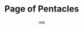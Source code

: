 ---
# hugo new --kind tarot-card content/projects/tarot/cards/suit-number.md
# basics
title     		 : "Page of Pentacles"
token					 : 'coins-11'
card_type			 : '' # major, minor, court
layout				 : "tarot-card"
author    		 : 'me'
one_liner 		 : "Practicality, prosperity, learning, growth, adolescence"
images				 : ['/assets/images/tarot/rws/rw-coins-11.jpg']
keywords			 : ['practicality', 'prosperity', 'learning', 'growth', 'adolescence']
url						 : 'tarot/cards/coins-11'
aliases				 : ['coins-page']

personality    : "Though fascinated with the physical realm, the Page of Coins may lack the experience or information needed to handle money or human sexuality with responsibility and confidence. He or she may overcompensate for this by wasting money, abusing his or her health, or over-indulging in or obsessing on various forms of physical pleasure."

meaning_light  : "Learning the value of a dollar. Starting a savings plan. Taking the first steps toward getting out of debt. Learning new physical tasks. Discovering your sexuality. Launching a diet, a weight-lifting program, or a health-related effort. Learning by doing."

meaning_shadow : "Trying to appear healthier or wealthier than you really are. Spending money carelessly. Living strictly for today, with no thought of tomorrow. Possessing immature attitudes toward sex and sexuality. Using wealth or beauty as an excuse for not having to learn and grow."

# more detail
correspondence_element 			: "Earth"
correspondence_planet 			: "Earth"
correspondence_affirmation 	: "I am physically and financially responsible."
correspondence_story 				: "The main character must compensate for or learn from an earlier financial or sexual impropriety."

advice_relationships 	 : "Don’t rush into sexual situations that make you uncomfortable or that push your limits. Give a relationship time to flourish before opening a joint checking account. Lending money is a sure way to poison friendships and relationships. Before starting something new, ask “What’s in this for me?”"

advice_work 					 : "Accepting lower pay as a means of gaining experience makes sense when starting your career—but experienced workers should view such arrangements with skepticism. Know what you’re worth. Look for opportunities to learn while doing. Subject all work to the practicality test."

advice_spirituality 	 : "Consider what role your faith should play in making financial and sexual decisions. To what extent would your financial or sexual activity differ if you were not on your current spiritual path? Your body is a precious gift; treat it as such. Keep material blessings in perspective."

advice_personal_growth : "Whatever our station in life, we can always be better stewards of the blessings we’ve received. Do old habits threaten your health? Set them aside. Today, make a point to take special care of whatever you’ve been given."

advice_fortune_telling : "This card represents a young man or woman with an earthy, practical demeanor, likely born an Aries, Taurus, or Gemini, who playfully encourages you to take financial or sexual risks."

questions	: ["Do I long for more financial or worldly success? What new experiences might increase your chances of achieving this?", "How might hands-on learning play a role in your situation?", "What’s the most practical choice I could make in this moment?"]

# referenced in the symbols.toml data file
symbols	  : ['page', 'coins', 'adoration-of-coin']

# metadata
suppress_topnav : true
related_cards 	: []

---